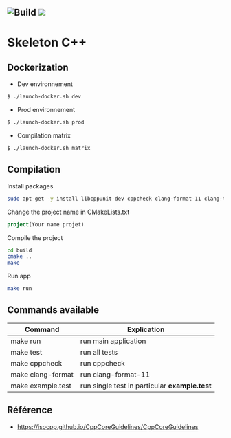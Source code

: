 ![Build](https://github.com/Jxtopher/skeleton-cpp/actions/workflows/build.yml/badge.svg) 
<a href="#"><img src="https://img.shields.io/badge/C++-20-blue.svg?style=flat-square"></a>
--------------------------------
# Skeleton C++

## Dockerization

* Dev environnement

```bash
$ ./launch-docker.sh dev
```

* Prod environnement

```bash
$ ./launch-docker.sh prod
```

* Compilation matrix

```bash
$ ./launch-docker.sh matrix
```

## Compilation

Install packages

```bash
sudo apt-get -y install libcppunit-dev cppcheck clang-format-11 clang-tidy-11 libboost-program-options-dev
```

Change the project name in CMakeLists.txt

```cmake
project(Your name projet)
```

Compile the project

```bash
cd build
cmake ..
make
```

Run app

```bash
make run
```

## Commands available

| Command                | Explication                                     |
|------------------------|-------------------------------------------------|
| make run               |  run main application                           |
| make test              |  run all tests                                  |
| make cppcheck          |  run cppcheck                                   |
| make clang-format      |  run clang-format-11                            |
| make example.test      |  run single test in particular **example.test** |       


## Référence
- https://isocpp.github.io/CppCoreGuidelines/CppCoreGuidelines

